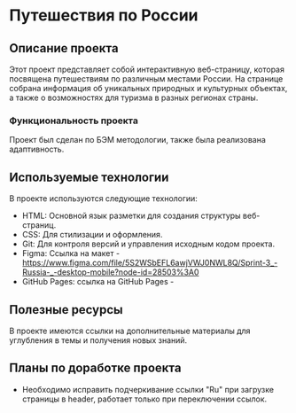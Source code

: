 # Путешествия по России

## Описание проекта
Этот проект представляет собой интерактивную веб-страницу, которая посвящена путешествиям по различным местами России. На странице собрана информация об уникальных природных и культурных объектах, а также о возможностях для туризма в разных регионах страны.

### Функциональность проекта
Проект был сделан по БЭМ методологии, также была реализована адаптивность.

## Используемые технологии
В проекте используются следующие технологии:
* HTML: Основной язык разметки для создания структуры веб-страниц.
* CSS: Для стилизации и оформления.
* Git: Для контроля версий и управления исходным кодом проекта.
* Figma: Ссылка на макет - https://www.figma.com/file/5S2WSbEFL6awjVWJ0NWL8Q/Sprint-3_-Russia-_-desktop-mobile?node-id=28503%3A0
* GitHub Pages: ссылка на GitHub Pages - 

## Полезные ресурсы
В проекте имеются ссылки на дополнительные материалы для углубления в темы и получения новых знаний.

## Планы по доработке проекта
* Необходимо исправить подчеркивание ссылки "Ru" при загрузке страницы в header, работает только при переключении ссылок.
